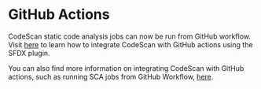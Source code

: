 # GitHub Actions

CodeScan static code analysis jobs can now be run from GitHub workflow. Visit [here](codescan-in-github-actions-using-the-sfdx-plugin.md) to learn how to integrate CodeScan with GitHub actions using the SFDX plugin.

You can also find more information on integrating CodeScan with GitHub actions, such as running SCA jobs from GitHub Workflow, [here](integrating-codescan-with-github-actions/).
